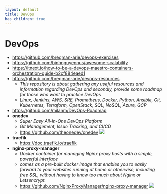 ```yaml
---
layout: default
title: DevOps
has_children: true
---
```


# DevOps
- <https://github.com/bregman-arie/devops-exercises>
- <https://github.com/binhnguyennus/awesome-scalability>
- <https://itnext.io/how-to-be-a-devops-maestro-containers-orchestration-guide-b2cf884eaed1>
- <https://github.com/bregman-arie/devops-resources>
    - *This repository is about gathering any useful resources and information regarding DevOps and secondly, provide some roadmap for those who want to practice DevOps*
    - *Linux, Jenkins, AWS, SRE, Prometheus, Docker, Python, Ansible, Git, Kubernetes, Terraform, OpenStack, SQL, NoSQL, Azure, GCP*
- <https://github.com/milanm/DevOps-Roadmap>
- **onedev**
    - *Super Easy All-In-One DevOps Platform*
    - *Git Management, Issue Tracking, and CI/CD*
    - <https://github.com/theonedev/onedev> <img loading="lazy" src="https://img.shields.io/github/stars/theonedev/onedev?style=flat-square"/>
- **traefik**
    - <https://doc.traefik.io/traefik>
- **nginx-proxy-manager**
    - *Docker container for managing Nginx proxy hosts with a simple, powerful interface*
    - *comes as a pre-built docker image that enables you to easily forward to your websites running at home or otherwise, including free SSL, without having to know too much about Nginx or Letsencrypt.* 
    - <https://github.com/NginxProxyManager/nginx-proxy-manager> <img loading="lazy" src="https://img.shields.io/github/stars/NginxProxyManager/nginx-proxy-manager?style=flat-square"/>
